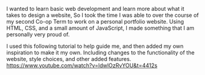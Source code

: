 I wanted to learn basic web development and learn more about what it takes to design a website,
So I took the time I was able to over the course of my second Co-op Term to work on a personal
portfolio website. Using HTML, CSS, and a small amount of JavaScript, I made something that
I am personally very proud of. 

I used this following tutorial to help guide me, and then added my own inspiration to make it my own.
Including changes to the functionality of the website, style choices, and other added features.
https://www.youtube.com/watch?v=ldwlOzRvYOU&t=4412s
